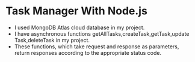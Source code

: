# Task Manager With Node.js
 - I used MongoDB Atlas cloud database in my project.
 - I have asynchronous functions getAllTasks,createTask,getTask,update Task,deleteTask in my project. 
 - These functions, which take request and response as parameters, return responses according to the appropriate status code.
